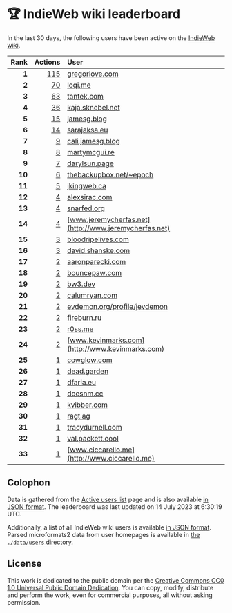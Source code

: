 # 🏆 IndieWeb wiki leaderboard

In the last 30 days, the following users have been active on the [IndieWeb wiki](https://indieweb.org).

| Rank | Actions | User |
|-----:|--------:|:-----|
| **1** | [115](https://indieweb.org/Special:Contributions/Gregorlove.com) | [gregorlove.com](http://gregorlove.com) |
| **2** | [70](https://indieweb.org/Special:Contributions/Loqi.me) | [loqi.me](http://loqi.me) |
| **3** | [63](https://indieweb.org/Special:Contributions/Tantek.com) | [tantek.com](http://tantek.com) |
| **4** | [36](https://indieweb.org/Special:Contributions/Kaja.sknebel.net) | [kaja.sknebel.net](http://kaja.sknebel.net) |
| **5** | [15](https://indieweb.org/Special:Contributions/Jamesg.blog) | [jamesg.blog](http://jamesg.blog) |
| **6** | [14](https://indieweb.org/Special:Contributions/Sarajaksa.eu) | [sarajaksa.eu](http://sarajaksa.eu) |
| **7** | [9](https://indieweb.org/Special:Contributions/Cali.jamesg.blog) | [cali.jamesg.blog](http://cali.jamesg.blog) |
| **8** | [8](https://indieweb.org/Special:Contributions/Martymcgui.re) | [martymcgui.re](http://martymcgui.re) |
| **9** | [7](https://indieweb.org/Special:Contributions/Darylsun.page) | [darylsun.page](http://darylsun.page) |
| **10** | [6](https://indieweb.org/Special:Contributions/Thebackupbox.net_~epoch) | [thebackupbox.net/~epoch](http://thebackupbox.net/~epoch) |
| **11** | [5](https://indieweb.org/Special:Contributions/Jkingweb.ca) | [jkingweb.ca](http://jkingweb.ca) |
| **12** | [4](https://indieweb.org/Special:Contributions/Alexsirac.com) | [alexsirac.com](http://alexsirac.com) |
| **13** | [4](https://indieweb.org/Special:Contributions/Snarfed.org) | [snarfed.org](http://snarfed.org) |
| **14** | [4](https://indieweb.org/Special:Contributions/Www.jeremycherfas.net) | [www.jeremycherfas.net](http://www.jeremycherfas.net) |
| **15** | [3](https://indieweb.org/Special:Contributions/Bloodripelives.com) | [bloodripelives.com](http://bloodripelives.com) |
| **16** | [3](https://indieweb.org/Special:Contributions/David.shanske.com) | [david.shanske.com](http://david.shanske.com) |
| **17** | [2](https://indieweb.org/Special:Contributions/Aaronparecki.com) | [aaronparecki.com](http://aaronparecki.com) |
| **18** | [2](https://indieweb.org/Special:Contributions/Bouncepaw.com) | [bouncepaw.com](http://bouncepaw.com) |
| **19** | [2](https://indieweb.org/Special:Contributions/Bw3.dev) | [bw3.dev](http://bw3.dev) |
| **20** | [2](https://indieweb.org/Special:Contributions/Calumryan.com) | [calumryan.com](http://calumryan.com) |
| **21** | [2](https://indieweb.org/Special:Contributions/Evdemon.org_profile_jevdemon) | [evdemon.org/profile/jevdemon](http://evdemon.org/profile/jevdemon) |
| **22** | [2](https://indieweb.org/Special:Contributions/Fireburn.ru) | [fireburn.ru](http://fireburn.ru) |
| **23** | [2](https://indieweb.org/Special:Contributions/R0ss.me) | [r0ss.me](http://r0ss.me) |
| **24** | [2](https://indieweb.org/Special:Contributions/Www.kevinmarks.com) | [www.kevinmarks.com](http://www.kevinmarks.com) |
| **25** | [1](https://indieweb.org/Special:Contributions/Cowglow.com) | [cowglow.com](http://cowglow.com) |
| **26** | [1](https://indieweb.org/Special:Contributions/Dead.garden) | [dead.garden](http://dead.garden) |
| **27** | [1](https://indieweb.org/Special:Contributions/Dfaria.eu) | [dfaria.eu](http://dfaria.eu) |
| **28** | [1](https://indieweb.org/Special:Contributions/Doesnm.cc) | [doesnm.cc](http://doesnm.cc) |
| **29** | [1](https://indieweb.org/Special:Contributions/Kvibber.com) | [kvibber.com](http://kvibber.com) |
| **30** | [1](https://indieweb.org/Special:Contributions/Ragt.ag) | [ragt.ag](http://ragt.ag) |
| **31** | [1](https://indieweb.org/Special:Contributions/Tracydurnell.com) | [tracydurnell.com](http://tracydurnell.com) |
| **32** | [1](https://indieweb.org/Special:Contributions/Val.packett.cool) | [val.packett.cool](http://val.packett.cool) |
| **33** | [1](https://indieweb.org/Special:Contributions/Www.ciccarello.me) | [www.ciccarello.me](http://www.ciccarello.me) |


## Colophon

Data is gathered from the [Active users list](https://indieweb.org/Special:ActiveUsers) page and is also available [in JSON format](https://github.com/jgarber623/indieweb-wiki-leaderboard/blob/main/data/leaderboard.json). The leaderboard was last updated on 14 July 2023 at 6:30:19 UTC.

Additionally, a list of all IndieWeb wiki users is available [in JSON format](https://github.com/jgarber623/indieweb-wiki-leaderboard/blob/main/data/users.json). Parsed microformats2 data from user homepages is available in [the `./data/users` directory](https://github.com/jgarber623/indieweb-wiki-leaderboard/blob/main/data/users).

## License

This work is dedicated to the public domain per the [Creative Commons CC0 1.0 Universal Public Domain Dedication](https://creativecommons.org/publicdomain/zero/1.0/). You can copy, modify, distribute and perform the work, even for commercial purposes, all without asking permission.
